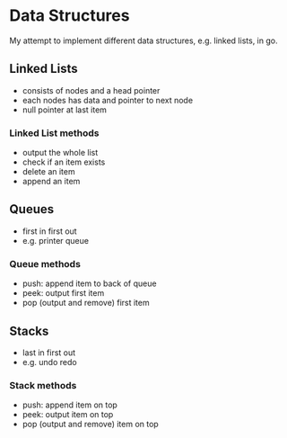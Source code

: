 # Data Structures

My attempt to implement different data structures, e.g. linked lists, in go.

## Linked Lists

- consists of nodes and a head pointer
- each nodes has data and pointer to next node
- null pointer at last item

### Linked List methods

- output the whole list
- check if an item exists
- delete an item
- append an item

## Queues

- first in first out
- e.g. printer queue

### Queue methods

- push: append item to back of queue
- peek: output first item
- pop (output and remove) first item

## Stacks

- last in first out
- e.g. undo redo

### Stack methods

- push: append item on top
- peek: output item on top
- pop (output and remove) item on top